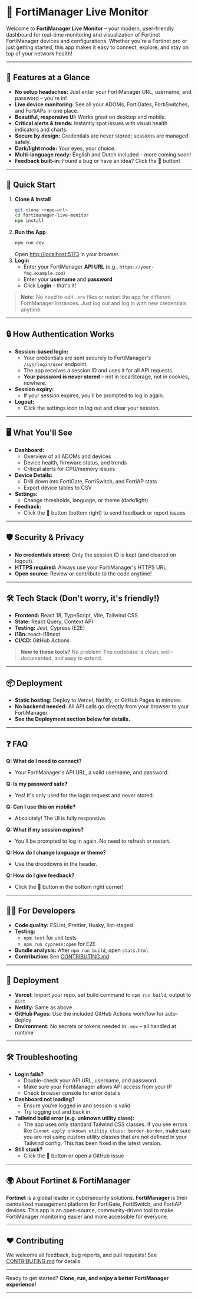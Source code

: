 # 🚀 FortiManager Live Monitor

Welcome to **FortiManager Live Monitor** – your modern, user-friendly dashboard for real-time monitoring and visualization of Fortinet FortiManager devices and configurations. Whether you're a Fortinet pro or just getting started, this app makes it easy to connect, explore, and stay on top of your network health!

---

## 🌟 Features at a Glance

- **No setup headaches:** Just enter your FortiManager URL, username, and password – you're in!
- **Live device monitoring:** See all your ADOMs, FortiGates, FortiSwitches, and FortiAPs in one place.
- **Beautiful, responsive UI:** Works great on desktop and mobile.
- **Critical alerts & trends:** Instantly spot issues with visual health indicators and charts.
- **Secure by design:** Credentials are never stored; sessions are managed safely.
- **Dark/light mode:** Your eyes, your choice.
- **Multi-language ready:** English and Dutch included – more coming soon!
- **Feedback built-in:** Found a bug or have an idea? Click the 💬 button!

---

## 🚦 Quick Start

1. **Clone & Install**
   ```sh
   git clone <repo-url>
   cd fortimanager-live-monitor
   npm install
   ```
2. **Run the App**
   ```sh
   npm run dev
   ```
   Open [http://localhost:5173](http://localhost:5173) in your browser.
3. **Login**
   - Enter your FortiManager **API URL** (e.g., `https://your-fmg.example.com`)
   - Enter your **username** and **password**
   - Click **Login** – that's it!

> **Note:** No need to edit `.env` files or restart the app for different FortiManager instances. Just log out and log in with new credentials anytime.

---

## 🔒 How Authentication Works

- **Session-based login:**
  - Your credentials are sent securely to FortiManager's `/sys/login/user` endpoint.
  - The app receives a session ID and uses it for all API requests.
  - **Your password is never stored** – not in localStorage, not in cookies, nowhere.
- **Session expiry:**
  - If your session expires, you'll be prompted to log in again.
- **Logout:**
  - Click the settings icon to log out and clear your session.

---

## 🖥️ What You'll See

- **Dashboard:**
  - Overview of all ADOMs and devices
  - Device health, firmware status, and trends
  - Critical alerts for CPU/memory issues
- **Device Details:**
  - Drill down into FortiGate, FortiSwitch, and FortiAP stats
  - Export device tables to CSV
- **Settings:**
  - Change thresholds, language, or theme (dark/light)
- **Feedback:**
  - Click the 💬 button (bottom right) to send feedback or report issues

---

## 🛡️ Security & Privacy

- **No credentials stored:** Only the session ID is kept (and cleared on logout).
- **HTTPS required:** Always use your FortiManager's HTTPS URL.
- **Open source:** Review or contribute to the code anytime!

---

## 🛠️ Tech Stack (Don't worry, it's friendly!)

- **Frontend:** React 18, TypeScript, Vite, Tailwind CSS
- **State:** React Query, Context API
- **Testing:** Jest, Cypress (E2E)
- **i18n:** react-i18next
- **CI/CD:** GitHub Actions

> **New to these tools?** No problem! The codebase is clean, well-documented, and easy to extend.

---

## 📦 Deployment

- **Static hosting:** Deploy to Vercel, Netlify, or GitHub Pages in minutes.
- **No backend needed:** All API calls go directly from your browser to your FortiManager.
- **See the Deployment section below for details.**

---

## ❓ FAQ

**Q: What do I need to connect?**

- Your FortiManager's API URL, a valid username, and password.

**Q: Is my password safe?**

- Yes! It's only used for the login request and never stored.

**Q: Can I use this on mobile?**

- Absolutely! The UI is fully responsive.

**Q: What if my session expires?**

- You'll be prompted to log in again. No need to refresh or restart.

**Q: How do I change language or theme?**

- Use the dropdowns in the header.

**Q: How do I give feedback?**

- Click the 💬 button in the bottom right corner!

---

## 🧑‍💻 For Developers

- **Code quality:** ESLint, Prettier, Husky, lint-staged
- **Testing:**
  - `npm test` for unit tests
  - `npm run cypress:open` for E2E
- **Bundle analysis:** After `npm run build`, open `stats.html`
- **Contribution:** See [CONTRIBUTING.md](CONTRIBUTING.md)

---

## 🚀 Deployment

- **Vercel:** Import your repo, set build command to `npm run build`, output to `dist`
- **Netlify:** Same as above
- **GitHub Pages:** Use the included GitHub Actions workflow for auto-deploy
- **Environment:** No secrets or tokens needed in `.env` – all handled at runtime

---

## 🛠️ Troubleshooting

- **Login fails?**
  - Double-check your API URL, username, and password
  - Make sure your FortiManager allows API access from your IP
  - Check browser console for error details
- **Dashboard not loading?**
  - Ensure you're logged in and session is valid
  - Try logging out and back in
- **Tailwind build error (e.g. unknown utility class):**
  - The app uses only standard Tailwind CSS classes. If you see errors like `Cannot apply unknown utility class: border-border`, make sure you are not using custom utility classes that are not defined in your Tailwind config. This has been fixed in the latest version.
- **Still stuck?**
  - Click the 💬 button or open a GitHub issue

---

## 🌍 About Fortinet & FortiManager

**Fortinet** is a global leader in cybersecurity solutions. **FortiManager** is their centralized management platform for FortiGate, FortiSwitch, and FortiAP devices. This app is an open-source, community-driven tool to make FortiManager monitoring easier and more accessible for everyone.

---

## ❤️ Contributing

We welcome all feedback, bug reports, and pull requests! See [CONTRIBUTING.md](CONTRIBUTING.md) for details.

---

Ready to get started? **Clone, run, and enjoy a better FortiManager experience!**

---
